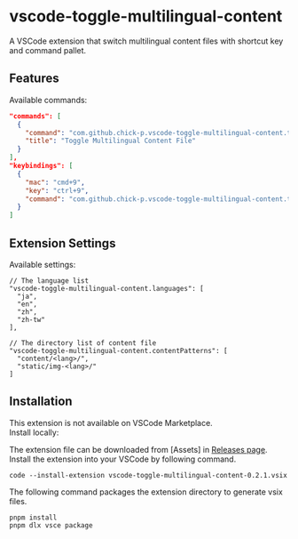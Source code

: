 # vscode-toggle-multilingual-content

A VSCode extension that switch multilingual content files with shortcut key and command pallet.

## Features

Available commands:

```json
"commands": [
  {
    "command": "com.github.chick-p.vscode-toggle-multilingual-content.toggle",
    "title": "Toggle Multilingual Content File"
  }
],
"keybindings": [
  {
    "mac": "cmd+9",
    "key": "ctrl+9",
    "command": "com.github.chick-p.vscode-toggle-multilingual-content.toggle"
  }
]
```

## Extension Settings

Available settings:

```plaintext
// The language list
"vscode-toggle-multilingual-content.languages": [
  "ja",
  "en",
  "zh",
  "zh-tw"
],

// The directory list of content file
"vscode-toggle-multilingual-content.contentPatterns": [
  "content/<lang>/",
  "static/img-<lang>/"
]

```

## Installation

This extension is not available on VSCode Marketplace.  
Install locally:

The extension file can be downloaded from [Assets] in [Releases page](https://github.com/chick-p/vscode-toggle-multilingual-content/releases).  
Install the extension into your VSCode by following command.

```shell
code --install-extension vscode-toggle-multilingual-content-0.2.1.vsix
```

The following command packages the extension directory to generate vsix files.

```shell
pnpm install
pnpm dlx vsce package
```
